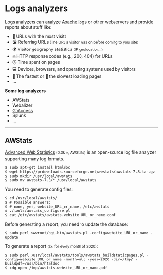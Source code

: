 # Logs analyzers

<div class="row row-cols-lg-2"><div>

Logs analyzers can analyze [Apache logs](../apache/index.md) or other webservers and provide reports about stuff like:

* 💎 URLs with the most visits
* 🛣️ Referring URLs <small>(The URL a visitor was on before coming to your site)</small>
* 🌍 Visitor geography statistics <small>(IP geolocation...)</small>
* 🔥 HTTP response codes (e.g., 200, 404) for URLs
* 🕒 Time spent on pages
* 💻 Devices, browsers, and operating systems used by visitors
* 🚀 The fastest or 🐢 the slowest loading pages
* ...
</div><div>

**Some log analyzers**

* AWStats
* Webalizer
* [GoAccess](https://goaccess.io/)
* Splunk
* ...
</div></div>

<hr class="sep-both">

## AWStats

<div class="row row-cols-lg-2"><div>

[Advanced Web Statistics](https://github.com/eldy/awstats/) <small>(0.3k ⭐, AWStats)</small> is an open-source log file analyzer supporting many log formats.

```shell!
$ sudo apt-get install htmldoc
$ wget https://prdownloads.sourceforge.net/awstats/awstats-7.8.tar.gz
$ sudo mkdir /usr/local/awstats
$ sudo mv awstats-7.8/* /usr/local/awstats
```

You need to generate config files:

```shell!
$ cd /usr/local/awstats/
$ # Possible answers:
$ # none, yes, website_URL_or_name, /etc/awstats
$ ./tools/awstats_configure.pl
$ cat /etc/awstats/awstats.website_URL_or_name.conf
```
</div><div>

Before generating a report, you need to update the database:

```shell!
$ sudo perl wwwroot/cgi-bin/awstats.pl -config=website_URL_or_name -update
```

To generate a report <small>(ex: for every month of 2020)</small>:

```shell!
$ sudo perl /usr/local/awstats/tools/awstats_buildstaticpages.pl -config=website_URL_or_name -month=all -year=2020 -dir=/tmp/ -buildpdf=/usr/bin/htmldoc
$ xdg-open /tmp/awstats.website_URL_or_name.pdf
```
</div></div>